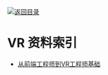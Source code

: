 [![返回目录](https://parg.co/UGo)](https://github.com/wxyyxc1992/Awesome-Reference) 
 
 
# VR 资料索引

- [从前端工程师到VR工程师基础](https://zhuanlan.zhihu.com/p/24355583)